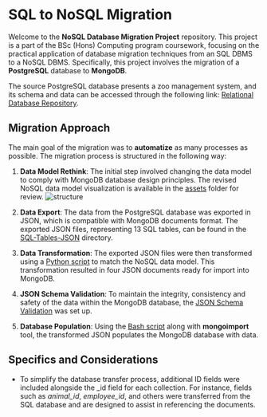 # SQL to NoSQL Migration
Welcome to the **NoSQL Database Migration Project** repository. This project is a part of the BSc (Hons) Computing program coursework, focusing on the practical application of database migration techniques from an SQL DBMS to a NoSQL DBMS. Specifically, this project involves the migration of a **PostgreSQL** database to **MongoDB**.

The source PostgreSQL database presents a zoo management system, and its schema and data can be accessed through the following link: [Relational Database Repository](https://github.com/anyaachan/Relational-Database-Practice).

## Migration Approach

The main goal of the migration was to **automatize** as many processes as possible. The migration process is structured in the following way: 

1. **Data Model Rethink**: The initial step involved changing the data model to comply with MongoDB database design principles. The revised NoSQL data model visualization is available in the [assets](assets) folder for review.
![structure](https://github.com/anyaachan/NoSQL-DB-Dev/assets/53533713/b62afd00-36dc-4451-8d40-cd595c3b483f)

2. **Data Export**: The data from the PostgreSQL database was exported in JSON, which is compatible with MongoDB documents format. The exported JSON files, representing 13 SQL tables, can be found in the [SQL-Tables-JSON](SQL-Tables-JSON) directory.
3. **Data Transformation**: The exported JSON files were then transformed using a [Python script](json-convert.py) to match the NoSQL data model. This transformation resulted in four JSON documents ready for import into MongoDB.
4. **JSON Schema Validation**: To maintain the integrity, consistency and safety of the data within the MongoDB database, the [JSON Schema Validation](create-script.sql) was set up.
5. **Database Population**: Using the [Bash script](bash-script.sh) along with **mongoimport** tool, the transformed JSON populates the MongoDB database with data.

## Specifics and Considerations
- To simplify the database transfer process, additional ID fields were included alongside the _id field for each collection. For instance, fields such as _animal_id_, _employee_id_, and others were transferred from the SQL database and are designed to assist in referencing the documents.

